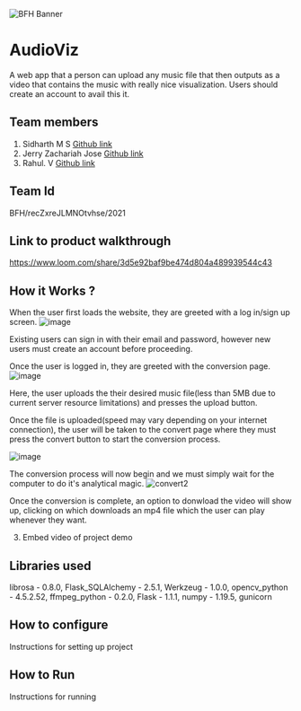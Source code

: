 ![BFH Banner](https://trello-attachments.s3.amazonaws.com/542e9c6316504d5797afbfb9/542e9c6316504d5797afbfc1/39dee8d993841943b5723510ce663233/Frame_19.png)
# AudioViz
A web app that a person can upload any music file that then outputs as a video that contains the music with really nice visualization. Users should create an account to avail this it.
## Team members
1. Sidharth M S [Github link](https://github.com/sidharth980)
2. Jerry Zachariah Jose [Github link](https://github.com/jermania321)
3. Rahul. V [Github link](http://github.com/rzinc)
## Team Id
BFH/recZxreJLMNOtvhse/2021
## Link to product walkthrough
https://www.loom.com/share/3d5e92baf9be474d804a489939544c43
## How it Works ?

When the user first loads the website, they are greeted with a log in/sign up screen.
![image](https://user-images.githubusercontent.com/33323329/119361166-fda71a00-bcc8-11eb-8df1-aef95143f722.png)

Existing users can sign in with their email and password, however new users must create an account before proceeding.

Once the user is logged in, they are greeted with the conversion page.
![image](https://user-images.githubusercontent.com/33323329/119361817-b3726880-bcc9-11eb-8db2-d72b9913a3cf.png)

Here, the user uploads the their desired music file(less than 5MB due to current server resource limitations) and presses the upload button.

Once the file is uploaded(speed may vary depending on your internet connection), the user will be taken to the convert page where they must press the convert button to start the conversion process.

![image](https://user-images.githubusercontent.com/33323329/119362846-c8033080-bcca-11eb-8070-7c67692b218a.png)


The conversion process will now begin and we must simply wait for the computer  to do it's analytical magic.
![convert2](https://user-images.githubusercontent.com/33323329/119363337-537cc180-bccb-11eb-81e4-1bece7942a21.PNG)


Once the conversion is complete, an option to donwload the video will show up, clicking on which downloads an mp4 file which the user can play whenever they want.

3. Embed video of project demo
## Libraries used
librosa - 0.8.0,
Flask_SQLAlchemy - 2.5.1,
Werkzeug - 1.0.0,
opencv_python - 4.5.2.52,
ffmpeg_python - 0.2.0,
Flask - 1.1.1,
numpy - 1.19.5,
gunicorn
## How to configure
Instructions for setting up project
## How to Run
Instructions for running
